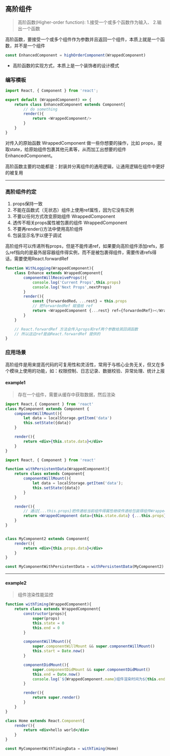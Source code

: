 ## 高阶组件

> 高阶函数(Higher-order function): 1.接受一个或多个函数作为输入、 2.输出一个函数

高阶函数，要接受一个或多个组件作为参数并且返回一个组件，本质上就是一个函数，并不是一个组件

```js
const EnhancedComponent = highOrderComponent(WrappedComponent)
```

- 高阶函数的实现方式，本质上是一个装饰者的设计模式


### 编写模板
```js
import React, { Component } from 'react';

export default (WrappedComponent) => {
    return class EnhancedComponent extends Component{
        // do something
        render(){
            return <WrappedComponent/>
        }
    }
}
```
对传入的原始函数 WrappedComponent 做一些你想要的操作，比如 props，提取state，给原始组件包裹其他元素等，从而加工出想要的组件 EnhancedComponent。

高阶函数主要的功能都是：封装并分离组件的通用逻辑，让通用逻辑在组件中更好的被复用

---
### 高阶组件约定
1. props保持一致
2. 不能在函数式（无状态）组件上使用ref属性，因为它没有实例
3. 不要以任何方式改变原始组件 WrappedComponent
4. 透传不相关props属性被包裹的组件 WrappedComponent
5. 不要再render()方法中使用高阶组件
6. 包装显示名字以便于调试

高阶组件可以传递所有props，但是不能传递ref，如果要向高阶组件添加refs，那么ref指向的是最外层容器组件得实例，而不是被包裹得组件，需要传递refs得话，需要使用React.forwardRef

```js
function WithLogging(WrappedComponent){
    class Enhance extends WrappedComponent{
        componentWillReceiveProps(){
            console.log('Current Props',this.props)
            console.log('Next Props',nextProps)
        }
        render(){
            const {forwardedRed，...rest} = this.props
            // 把forwardedRef 赋值给 ref
            return <WrappedComponent {...rest} ref={forwardedRef}></WrappedComponent>
        }
    }

    // React.forwardRef 方法会传入props和ref两个参数给其回调函数
    // 所以这边ref是由React.forwardRef 提供的
}
```


### 应用场景
高阶组件是用来提高代码的可复用性和灵活性，常用于与核心业务无关，但又在多个模块上使用的功能，如：权限控制、日志记录、数据校验、异常处理、统计上报

#### example1
> 存在一个组件，需要从缓存中获取数据，然后渲染

```jsx
import React,{ Component } from 'react'
class MyComponent extends Component { 
    componentWillMount(){
        let data = localStorage.getItem('data')
        this.setState({data})
    }

    render(){
        return <div>{this.state.data}</div>
    }
}

```

```jsx
import React, { Component } from 'react'

function withPersistentData(WrappedComponent){
    return class extends Component{
        componentWillMount(){
            let data = localStorage.getItem('data');
            this.setState({data})
        }
    }

    render(){
        // 通过{...this.props}把传递给当前组件得属性继续传递给包装得组件WrappedComponent
        return <WrappedComponent data={this.state.data} {...this.props} />
    }
}


class MyComponent2 extends Component{
    render(){
        return <div>{this.props.data}</div>
    }
}

const MyComponentWithPersistentData = withPersistentData(MyComponent2)
```

---
#### example2
> 组件渲染性能监控

```jsx
function withTiming(WrappedComponent){
    return class extends WrappedComponent{
        constructor(props){
            super(props)
            this.state = 0
            this.end = 0
        }

        componentWillMount(){
            super.componentWillMount && super.componentWillMount()
            this.start = Date.now()
        }

        componentDidMount(){
            super.componentDidMount && super.componentDidMount()
            this.end = Date.now()
            console.log(`${WrappedComponent.name}组件渲染时间为${this.end - this.start} ms`)
        }

        render(){
            return super.render()
        }
    }
}

class Home extends React.Component{
    render(){
        return <div>hello world</div>
    }
}

const MyComponentWithTimingData = withTiming(Home)
```